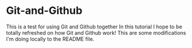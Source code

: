 # Git-and-Github
This is a test for using Git and Github together
In this tutorial I hope to be totally refreshed on how Git and Github work!
This are some modifications I'm doing locally to the README file.
